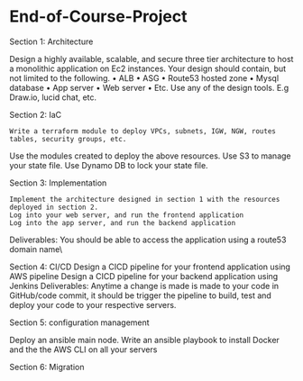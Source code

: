 # End-of-Course-Project

Section 1: Architecture

Design a highly available, scalable, and secure three tier architecture to host a monolithic application on Ec2 instances.
Your design should contain, but not limited to the following.
•	ALB
•	ASG
•	Route53 hosted zone
•	Mysql database
•	App server
•	Web server 
•	Etc.
Use any of the design tools. E.g Draw.io, lucid chat, etc. 

Section 2: IaC

	Write a terraform module to deploy VPCs, subnets, IGW, NGW, routes tables, security groups, etc.
  Use the modules created to deploy the above resources.
	Use S3 to manage your state file.
	Use Dynamo DB to lock your state file.

Section 3: Implementation 

	Implement the architecture designed in section 1 with the resources deployed in section 2.
	Log into your web server, and run the frontend application
	Log into the app server, and run the backend application
Deliverables:
You should be able to access the application using a route53 domain name\

Section 4: CI/CD
	Design a CICD pipeline for your frontend application using AWS pipeline
	Design a CICD pipeline for your backend application using Jenkins 
Deliverables:
Anytime a change is made is made to your code in GitHub/code commit, it should be trigger the pipeline to build, test and deploy your code to your respective servers.

Section 5: configuration management

Deploy an ansible main node. Write an ansible playbook to install Docker and the the AWS CLI on all your servers

Section 6: Migration

